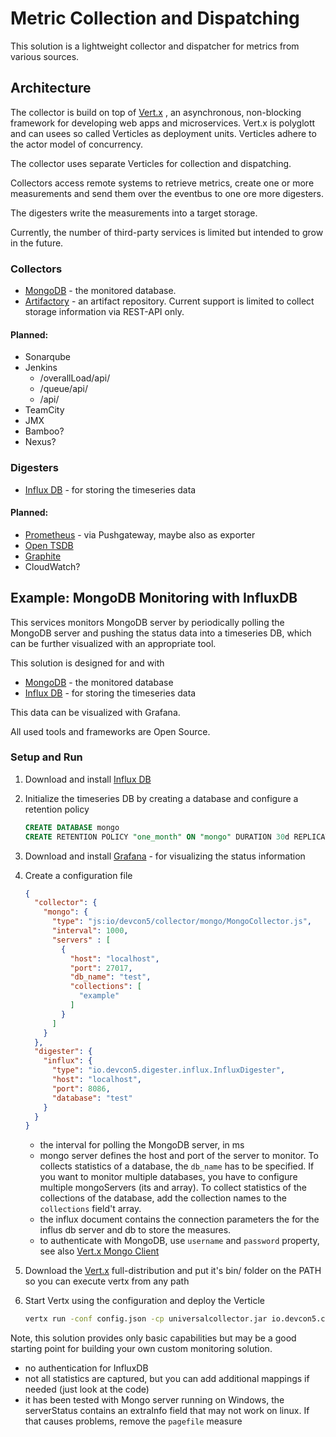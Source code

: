 Metric Collection and Dispatching
=================================

This solution is a lightweight collector and dispatcher for metrics from various sources.

Architecture
------------------

The collector is build on top of [Vert.x](http://vertx.io/) , an asynchronous, non-blocking framework for developing 
web apps and microservices. Vert.x is polyglott and can usees so called Verticles as deployment units. Verticles
adhere to the actor model of concurrency. 

The collector uses separate Verticles for  collection and dispatching.

Collectors access remote systems to retrieve metrics, create one or more measurements and send them over the
eventbus to one ore more digesters. 

The digesters write the measurements into a target storage.

Currently, the number of third-party services is limited but intended to grow in the future.

### Collectors
- [MongoDB](https://www.mongodb.com/) - the monitored database.
- [Artifactory](https://jfrog.com/artifactory/) - an artifact repository. Current support is limited to
collect storage information via REST-API only.

#### Planned:
- Sonarqube
- Jenkins
    - /overallLoad/api/
    - /queue/api/
    - /api/
- TeamCity
- JMX
- Bamboo?
- Nexus?
    

### Digesters
- [Influx DB](https://www.influxdata.com/time-series-platform/influxdb/) - for storing the timeseries data

#### Planned:
- [Prometheus](https://prometheus.io/docs/instrumenting/pushing/) - via Pushgateway, maybe also as exporter 
- [Open TSDB](http://opentsdb.net/docs/build/html/api_http/put.html)
- [Graphite](http://graphiteapp.org/quick-start-guides/feeding-metrics.html)
- CloudWatch?

Example: MongoDB Monitoring with InfluxDB
-----------------------------------------

This services monitors MongoDB server by periodically polling the MongoDB server and pushing the status data into
a timeseries DB, which can be further visualized with an appropriate tool.

This solution is designed for and with 

- [MongoDB](https://www.mongodb.com/) - the monitored database
- [Influx DB](https://www.influxdata.com/time-series-platform/influxdb/) - for storing the timeseries data

This data can be visualized with Grafana. 

All used tools and frameworks are Open Source.

### Setup and Run

1. Download and install [Influx DB](https://www.influxdata.com/time-series-platform/influxdb/)
2. Initialize the timeseries DB by creating a database and configure a retention policy

    ```sql
    CREATE DATABASE mongo
    CREATE RETENTION POLICY "one_month" ON "mongo" DURATION 30d REPLICATION 1 DEFAULT
    ```
3. Download and install [Grafana](https://grafana.net/) - for visualizing the status information
4. Create a configuration file

    ```json
    {
      "collector": {
        "mongo": {
          "type": "js:io/devcon5/collector/mongo/MongoCollector.js",
          "interval": 1000,
          "servers" : [
            {
              "host": "localhost",
              "port": 27017,
              "db_name": "test",
              "collections": [
                "example"
              ]
            }
          ]
        }
      },
      "digester": {
        "influx": {
          "type": "io.devcon5.digester.influx.InfluxDigester",
          "host": "localhost",
          "port": 8086,
          "database": "test"
        }
      }
    }

    
    ```
   - the interval for polling the MongoDB server, in ms 
   - mongo server defines the host and port of the server to monitor. To collects statistics of a database, the `db_name`
    has to be specified. If you want to monitor multiple databases, you have to configure multiple mongoServers (its and 
    array). To collect statistics of the collections of the database, add the collection names to the `collections` field't
    array. 
   - the influx document contains the connection parameters the for the influs db server and db to store the measures.
   - to authenticate with MongoDB, use `username` and `password` property, see 
   also [Vert.x Mongo Client](http://vertx.io/docs/vertx-mongo-client/java/)
5. Download the [Vert.x](http://vertx.io/) full-distribution and put it's bin/ folder on the PATH so you can execute 
vertx from any path
6. Start Vertx using the configuration and deploy the Verticle

    ```bash
    vertx run -conf config.json -cp universalcollector.jar io.devcon5.collector.Collector
    ```

Note, this solution provides only basic capabilities but may be a good starting point for building your own custom 
monitoring solution.

- no authentication for InfluxDB
- not all statistics are captured, but you can add additional mappings if needed (just look at the code)
- it has been tested with Mongo server running on Windows, the serverStatus contains an extraInfo field that may not work on linux. If that
causes problems, remove the `pagefile` measure
